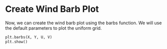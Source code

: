 # Create Wind Barb Plot

Now, we can create the wind barb plot using the barbs function. We will use the default parameters to plot the uniform grid.

```python
plt.barbs(X, Y, U, V)
plt.show()
```
